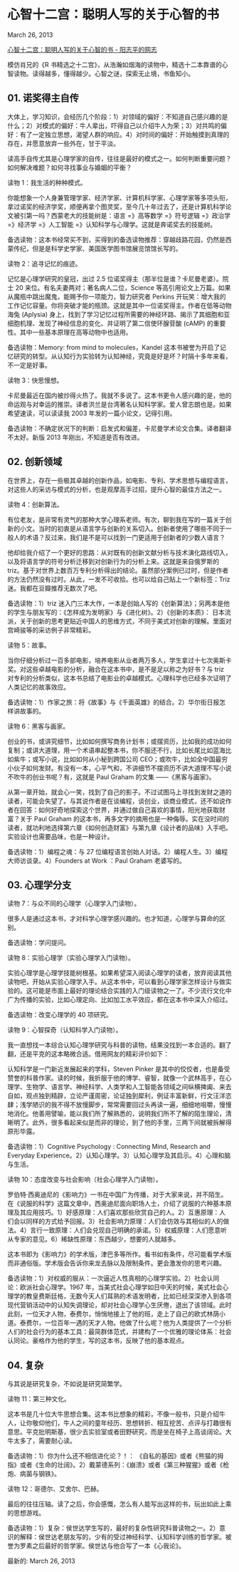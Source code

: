 # 心智十二宫：聪明人写的关于心智的书

March 26, 2013

[心智十二宫：聪明人写的关于心智的书 - 阳志平的网志](https://www.yangzhiping.com/psy/mindbook.html)

模仿肖兄的《R 书精选之十二宫》，从浩瀚如烟海的读物中，精选十二本靠谱的心智读物。读得越多，懂得越少。心智之谜，探索无止境，书鱼知小。

## 01. 诺奖得主自传

大体上，学习知识，会经历几个阶段：1）对领域的偏好：不知道自己感兴趣的是什么；2）对模式的偏好：牛人辈出，吓得自己以介绍牛人为荣；3）对共鸣的偏好：有了一定独立思想，渴望人群的响应。4）对时间的偏好：开始触摸到真理的存在，并愿意放弃一些外在，甘于平淡。

读高手自传尤其是心理学家的自传，往往是最好的模式之一。如何判断重要问题？如何解决难题？如何寻找事业与婚姻的平衡？

读物 1：我生活的种种模式。

你能想象一个人身兼管理学家、经济学家、计算机科学家、心理学家等多项头衔，拿过诺奖的经济学奖，顺便再拿个图灵奖，至今几十年过去了，还是计算机科学论文被引第一吗？西蒙老大的技能树是：语言 =》高等数学 =》符号逻辑 =》政治学 =》经济学 =》人工智能 =》认知科学与心理学。这就是奔诺奖去的技能树。

备选读物：这本书经常买不到，买得到的备选读物推荐：穿越歧路花园，仍然是西蒙传纪，但是是科学史学家、美国医学图书馆展览馆馆长写的。

读物 2：追寻记忆的痕迹。

记忆是心理学研究的皇冠，出过 2.5 位诺奖得主（那半位是谁？卡尼曼老婆）。院士 20 来位。有名夫妻两对；著名病人二位，Science 等高引用论文上万篇。如果从魔瓶中跳出魔鬼，能赐予你一项能力，智力研究者 Perkins 开玩笑：增大我的工作记忆容量。你将突破才能的瓶颈。这就是其中一位诺奖得主。作者在低等动物海兔 (Aplysia) 身上，找到了学习记忆过程所需要的神经环路、揭示了其细胞和亚细胞机理、发现了神经信息的变化、并证明了第二信使环腺苷酸 (cAMP) 的重要性。其中一些基本原理在高等动物中也适用。

备选读物：Memory: from mind to molecules，Kandel 这本书被誉为开启了记忆研究的转型。从认知行为实验转为认知神经，究竟是好是坏？时隔十多年来看，不一定是好事。

读物 3：快思慢想。

卡尼曼最近在国内被炒得火热了。我就不多说了。这本书更令人感兴趣的是，他的命运观与对幸运的推崇。译者洪兰是台湾著名认知科学家。爱人曾志朗也是。如果希望速读，可以读读我 2003 年发的一篇小论文，记得引用。

备选读物：不确定状况下的判断：启发式和偏差，卡尼曼学术论文合集。译者翻译不太好。新版 2013 年刚出，不知道是否有改进。

## 02. 创新领域

在世界上，存在一些极其卓越的创新作品，如电影、专利、学术思想与编程语言，对这些人的采访与模式的分析，也是观摩高手过招，提升心智的最佳方法之一。

读物 4：创新算法。

有位老友，是非常有灵气的那种大学心理系老师。有次，聊到我在写的一篇关于创新的小文。当时的初衷是从语言学与创新的关系切入。创新者使用了哪些不同于一般人的术语？反过来，我们是不是可以找到一门更适用于创新者的少数人语言？

他却给我介绍了一个更好的思路：从对既有的创新文献分析与技术演化路线切入，以及将语言学的符号分析迁移到对创新行为的分析上来。这就是来自俄罗斯的 triz。基于对世界上数百万专利分析得出的结论。虽然部分案例已过时，但是作者的方法仍然没有过时。从此，一发不可收拾。也可以给自己贴上一个新标签：Triz 迷。我都在豆瓣推荐无数次了吧。

备选读物：1）triz 迷入门三本大作，一本是创始人写的《创新算法》；另两本是他的学生与朋友写的：《怎样成为发明家》与《进化树》。2）《创新的本质》： 日本流派，关于创新的思考更贴近中国人的思维方式，不同于美式对创新的理解。里面对宫崎骏等的采访例子非常精彩。

读物 5：故事。

当你仔细分析过一百多部电影，培养电影从业者两万多人，学生拿过十七次奥斯卡奖。对这些卓越电影的分析，融合在这本书中，是不是足以称之为好书？与 triz 对专利的分析类似，这本书总结了电影业的卓越模式。心理科学也已经多次证明了人类记忆的故事效应。

备选读物：1）作家之旅：将《故事》与《千面英雄》的结合。2）华尔街日报怎样讲故事的。

读物 6：黑客与画家。

创业的书，或讲究细节，比如如何撰写商务计划书；或摆资历，比如我的成功如何复制；或讲大道理，用一个术语串起整本书，你不服还不行，比如长尾比如蓝海比如紫牛；或写小说，比如如何从小秘到跨国公司 CEO；或吹牛，比如全中国最穷小伙子如何发财。有没有一本，心平气和，不讲细节不摆资历不讲大道理不写小说不吹牛的创业书呢？有，这就是 Paul Graham 的文集 ——《黑客与画家》。

从第一章开始，就会心一笑，找到了自己的影子。不过试图马上寻找到发财之道的读者，可能会失望了。与其说作者是在谈编程，谈创业，谈商业模式，还不如说作者在回答：如何好奇地探索这个世界，并通过做自己喜欢的事情，阳光地获取财富？关于 Paul Graham 的这本书，再多文字的摘用也是一种侮辱。实在没时间的读者，就功利地选择第六章《如何创造财富》与第九章《设计者的品味》入手吧。实验设计也需要品味，也是一种设计。

备选读物：1）编程之魂：与 27 位编程语言创始人对话。2）编程人生。3）编程大师访谈录。4）Founders at Work ：Paul Graham 老婆写的。

## 03. 心理学分支

读物 7：与众不同的心理学（心理学入门读物）。

很多人是通过这本书，才对科学心理学感兴趣的。也才知道，心理学与算命的区别。

备选读物：学问提问。

读物 8：实验心理学（实验心理学入门读物）。

实验心理学是心理学技能树根基。如果希望深入阅读心理学的读者，放弃阅读其他读物吧，开始从实验心理学入手。从这本书中，可以看到心理学家怎样设计与做实验的。这可能是市面上最好的理论结合实践的入门级读物之一了。不少流行文化中广为传播的实验，比如心理定向、比如加工水平效应，都在这本书中深入介绍过。

备选读物：改变心理学的 40 项研究。

读物 9：心智探奇（认知科学入门读物）。

我一直想找一本综合认知心理学研究与科普的读物，结果没找到一本合适的。翻了翻，还是平克的这本略微合适。借用网友的精彩评价如下：

认知科学是一门新近发展起来的学科，Steven Pinker 是其中的佼佼者，也是备受赞誉的科普作家。读的时候，我折服于他的博学、睿智，就像一个武林高手，在心理学、生物学、语言学、神经科学、人类学和人工智能各领域之间纵横捭阖、来去自如，观点独到精辟，立论严谨周密，论证独到犀利，例证丰富新鲜，行文汪洋恣肆；浅学陋识的我不得不放慢脚步，常常需要回过头再读一遍，细细地咀嚼，慢慢地消化。他善用譬喻，能以我们所了解熟悉的，说明我们所不了解的陌生理论，清晰明了。此外，很多看起来似是而非的理论，到了他的手里，三两下间就被拆解得原形毕露。

备选读物：1）Cognitive Psychology : Connecting Mind, Research and Everyday Experience。2）认知心理学。3）认知心理学及其启示。4）心理和脑与生活。

读物 10：态度改变与社会影响（社会心理学入门读物）。

罗伯特·西奥迪尼的《影响力》一书在中国广为传播，对于大家来说，并不陌生。在《说服的科学》这篇文章中，西奥迪尼面向职场人士，介绍了说服的六种基本原理及其应用技巧。1）好感原理：人们喜欢那些欣赏自己的人。2）互惠原理：人们会以同样的方式给予回报。3）社会影响力原理：人们会仿效与其相似的人的做法。4）言行一致原理：人们会兑现自己明确的承诺。5）权威原理：人们愿意听从专家的意见。6）稀缺性原理：东西越少，想要的人就越多。

这本书即为《影响力》的学术版，津巴多等所作。看书如有条件，尽可能看学术版而非通俗版。学术版会告诉你来龙去脉以及限制条件。更会激发你的思考兴趣。

备选读物：1）对权威的服从：一次逼近人性真相的心理学实验。2）社会认同论：欧派社会心理学。1967 年，当美式社会心理学如日中天的时候，美式社会心理学的教皇费斯廷格，无数今天人们耳熟的术语发明者，比如已经深深渗入到各项现代营销活动中的认知失调理论，却对社会心理学心生厌倦，退出了该领域。此时此刻，一位天才人物，泰费尔，悄悄地接上了他的班，走上了自己的欧式林荫小道。泰费尔，一位百年一遇的天才人物。他做了什么呢？他为人类提供了一个分析人们的社会行为的基本工具：最简群体范式，并建构了一个优雅的理论体系：社会认同论。豪格作为他的学生，写的这本书，反映了他的基本观点。

## 04. 复杂

与其说是研究复杂，不如说是研究简繁学。

读物 11：第三种文化。

这本书是几十位大牛思想合集。这本书比想象的精彩，不像一般书，只是介绍牛人，让你敬仰他们，牛人之间的童年经历、思想转折、相互挖苦、点评与打趣很有意思。平克批明斯基，很少去实验室或者田野研究，而是坐在椅子上高谈阔论。大牛太多了，需要耐心读。

备选读物：1）你为什么还不相信进化论？！： 《自私的基因》或者《熊猫的拇指》或者《生命的壮阔》。2）戴蒙德系列：《崩溃》或者《第三种猩猩》或者《枪炮、病菌与钢铁》。

读物 12：哥德尔、艾舍尔、巴赫。

最后的往往压轴。读了之后，你会感慨，怎么有人能写出这样的书，玩出如此上乘的思想游戏。

备选读物：1）复杂：侯世达学生写的，最好的复杂性研究科普读物之一。2）意识的解释：侯世达老朋友写的，少有的受过神经科学、认知科学训练的哲学家。被誉为罗素之后最好的哲学家。侯世达与他合写了一本《心我论》。

最新的: March 26, 2013

